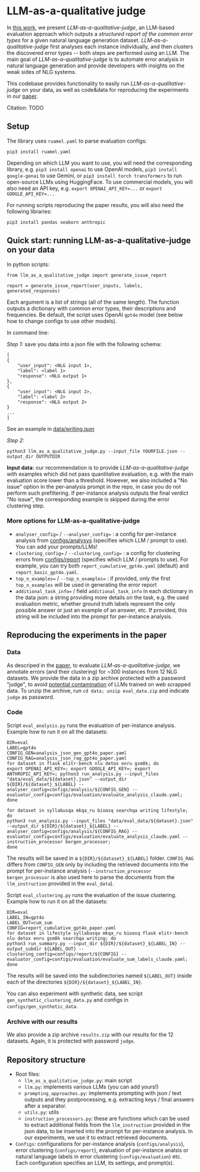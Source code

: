 # LLM-as-a-qualitative judge

In [this work](), we present _LLM-as-a-qualitative-judge_, an LLM-based evaluation approach which outputs a _structured report of the common error types_ for a given natural language generation dataset. _LLM-as-a-qualitative-judge_ first analyses each instance individually, and then clusters the discovered error types -- both steps are performed using an LLM. The main goal of _LLM-as-a-qualitative-judge_ is to automate error analysis in natural language generation and provide developers with insights on the weak sides of NLG systems. 

This codebase provides functionality to easily run _LLM-as-a-qualitative-judge_ on your data, as well as code&data for reproducing the experiments in our [paper]().

Citation:
TODO

## Setup
The library uses `ruamel.yaml` to parse evaluation configs:
```
pip3 install ruamel.yaml
```

Depending on which LLM you want to use, you will need the corresponding library, e.g. `pip3 install openai` to use OpenAI models, `pip3 install google-genai` to use Gemini, or `pip3 install torch transformers` to run open-source LLMs using HuggingFace. To use commercial models, you will also need an API key, e.g. `export OPENAI_API_KEY=...` or `export GOOGLE_API_KEY=...`

For running scripts reproducing the paper results, you will also need the following libraries:
```
pip3 install pandas seaborn anthropic
```

## Quick start: running LLM-as-a-qualitative-judge on your data

In python scripts:
```
from llm_as_a_qualitative_judge import generate_issue_report

report = generate_issue_report(user_inputs, labels, generated_responses)
```

Each argument is a list of strings (all of the same length). The function outputs a dictionary with common error types, their descriptions and frequencies. Be default, the script uses OpenAI `gpt4o` model (see below how to change configs to use other models).

In command line: 

_Step 1:_ save you data into a json file with the following schema:
```
[
{
    "user_input": <NLG input 1>,
    "label": <label 1>
    "response": <NLG output 1>
},
{
    "user_input": <NLG input 2>,
    "label": <label 2>
    "response": <NLG output 2>
}
...
]
```

See an example in [data/writing.json]()

_Step 2:_
```
python3 llm_as_a_qualitative_judge.py --input_file YOURFILE.json --output_dir OUTPUTDIR
```

__Input data:__ our recommendation is to provide _LLM-as-a-qualitative-judge_ with examples which did not pass quantitative evaluation, e.g. with the main evaluation score lower than a threshold. However, we also included a "No issue" option in the per-analysis prompt in the repo, in case you do not perform such prefiltering. If per-instance analysis outputs the final verdict "No issue", the corresponding example is skipped during the error clustering step.

### More options for LLM-as-a-qualitative-judge

* `analyser_config=` / `--analyser_config=` : a config for per-instance analysis from [configs/analysys]() (specifies which LLM / prompt to use). You can add your prompts/LLMs!
* `clustering_config=` / `--clustering_config=` : a config for clustering errors from [configs/report]() (specifies which LLM / prompts to use). For example, you can try both `report_cumulative_gpt4o.yaml` (default) and `report_basic_gpt4o.yaml`.
* `top_n_examples=` / `--top_n_examples=` : if provided, only the first `top_n_examples` will be used in generating the error report
* `additional_task_info=` / field `additional_task_info` in each dictionary in the data json: a string providing more details on the task, e.g. the used evaluation metric, whether ground truth labels represent the only possible answer or just an example of an answer, etc. If provided, this string will be included into the prompt for per-instance analysis.

## Reproducing the experiments in the paper

### Data

As descriped in the [paper](), to evaluate _LLM-as-a-qualitative-judge_, we annotate errors (and their clustering) for ~300 instances from 12 NLG datasets. We provide the data in a zip archive protected with a password "judge", to avoid [potential contamination](https://arxiv.org/abs/2310.18018) of LLMs trained on web scrapped data. To unzip the archive, run `cd data; unzip eval_data.zip` and indicate `judge` as password.

### Code

Script `eval_analysis.py` runs the evaluation of per-instance analysis. Example how to run it on all the datasets:
```
DIR=eval
LABEL=gpt4o
CONFIG_GEN=analysis_json_gen_gpt4o_paper.yaml
CONFIG_RAG=analysis_json_rag_gpt4o_paper.yaml
for dataset in flask elitr-bench nlu detox enru gsm8k; do
export OPENAI_API_KEY=; export GOOGLE_API_KEY=; export ANTHROPIC_API_KEY=; python3 run_analysis.py --input_files "data/eval_data/${dataset}.json" --output_dir ${DIR}/${dataset}_${LABEL} --analyser_config=configs/analysis/${CONFIG_GEN} --evaluator_config=configs/evaluation/evaluate_analysis_claude.yaml;
done

for dataset in syllabusqa mkqa_ru bioasq searchqa writing lifestyle; do
python3 run_analysis.py --input_files "data/eval_data/${dataset}.json" --output_dir ${DIR}/${dataset}_${LABEL} --analyser_config=configs/analysis/${CONFIG_RAG} --evaluator_config=configs/evaluation/evaluate_analysis_claude.yaml --instruction_processor bergen_processor;
done
```

The results will be saved in a `${DIR}/${dataset}_${LABEL}` folder. `CONFIG_RAG` differs from `CONFIG_GEN` only by including the retrieved documents into the prompt for per-instance analysis (`--instruction_processor bergen_processor` is also used here to parse the documents from the `llm_instruction` provided in the `eval_data`).

Script `eval_clustering.py` runs the evaluation of the issue clustering. Example how to run it on all the datasets:
```
DIR=eval
LABEL_IN=gpt4o
LABEL_OUT=cum_sum
CONFIG=report_cumulative_gpt4o_paper.yaml
for dataset in lifestyle syllabusqa mkqa_ru bioasq flask elitr-bench nlu detox enru gsm8k searchqa writing; do
python3 run_summary.py --input_dir ${DIR}/${dataset}_${LABEL_IN} --output_subdir ${LABEL_OUT} --clustering_config=configs/report/${CONFIG} --evaluator_config=configs/evaluation/evaluate_sum_labels_claude.yaml; done
```

The results will be saved into the subdirectories named `${LABEL_OUT}` inside each of the directories `${DIR}/${dataset}_${LABEL_IN}`.

You can also experiment with synthetic data, see script `gen_synthetic_clustering_data.py` and configs in `configs/gen_synthetic_data`.

### Archive with our results

We also provide a zip archive `results.zip` with our results for the 12 datasets. Again, it is protected with password `judge`.

## Repository structure

* Root files:
    * `llm_as_a_qualitative_judge.py`: main script
    * `llm.py`: implements various LLMs (you can add yours!)
    * `prompting_approaches.py`: implements prompting with json / text outputs and they postprocessing, e.g. extracting keys / final answers after a separator.
    * `utils.py`: utils
    * `instruction_processors.py`: these are functions which can be used to extract additional fields from the `llm_instruction` provided in the json data, to be inserted into the prompt for per-instance analysis. In our experiments, we use it to extract retrieved documents.
* `Configs`: configurations for per-instance analysis (`configs/analysis`), error clustering (`configs/report`), evaluation of per-instance analsis or natural language labels in error clustering (`configs/evaluation`) etc. Each configuration specifies an LLM, its settings, and prompt(s).
